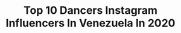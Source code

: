 ---
title: Top 10 Dancers Instagram Influencers In Venezuela In 2020
description: >-
  Find top dancers Instagram influencers in Venezuela in 2020. Most popular hashtags: #venezuela #dancer #dance #love.
platform: Instagram
hits: 17
text_top: Analyze the most popular Instagram profiles on inBeat.
text_bottom: Our database has 17 Instagram influencers like this in Venezuela for you to contact.
profiles:
  - username: "karlitablanco"
    fullname: >-
      𝕂 𝔸 ℝ 𝕃 𝕀 𝕋 𝔸   𝔹 𝕃 𝔸 ℕ ℂ 𝕆 🍀
    bio: >-
      •Lic. Com Social UCV •Mamá de Carlitos •Tv Host 🎥🎬@tves_aldia •Modelo •Me encanta bailar💃🏼 •Pole Dancer💪🏻 •En constante aprendizaje 🤓 ♡♥ ♧♡♥
    location: "Venezuela"
    followers: 7188
    engagement: 775
    commentsToLikes: 0.049123
    id: ck5hdgvvpndck0i11b4afi9zw
    verified: false
    hashtags: "#girl, #armonia, #naturaleza, #dreams"
  - username: "miliorkis"
    fullname: >-
      Chinix 💫
    bio: >-
      Dios Twerk dancer @lasqueensoficial @crazybootyoficial TikTok : Miliorkis 💌 Publi al DM
    location: "Venezuela"
    followers: 17459
    engagement: 330
    commentsToLikes: 0.124729
    id: ckapabinsvfn90i785pr92ma7
    verified: false
    hashtags: "#chinix, #peru, #urban, #love"
  - username: "alesdanzz"
    fullname: >-
      Alesdanz
    bio: >-
      Dancer & Editor - Visual Dancer Tiktok (300k)❗️ 📭Contact: provnzla17@gmail.com 👇🏻❗️Tutoriales y más/ Tutorials and More❗️👇🏻
    location: "Venezuela"
    followers: 27131
    engagement: 1534
    commentsToLikes: 0.021821
    id: ck13ars7grurz0i19b9pkqp0l
    verified: false
    hashtags: "#tiktoktiktok, #canda, #listy, #tiktok"
  - username: "edwinsleo"
    fullname: >-
      Edwins Acosta
    bio: >-
      Professional Dancer and choreographer 🧿 @eys.entertainment
    location: "Venezuela"
    followers: 23940
    engagement: 191
    commentsToLikes: 0.107253
    id: ck134p4e0xijm0i19p8j2c23t
    verified: false
    hashtags: "#dancers, #me, #goodvibes, #openclass"
  - username: "eduarlopezf"
    fullname: >-
      E D U A R   L Ó P E Z   £.
    bio: >-
      Professional #Dancer🔝 /#Model 🇻🇪 El Tiempo de Dios es Perfect 🙏 Bailarin: @melodiaperfect @nakarynk Ccs-Vzla 🇻🇪 MI NUEVO VIDEO: REIK #raptame
    location: "Venezuela"
    followers: 7544
    engagement: 560
    commentsToLikes: 0.111512
    id: ck5zzol4nc4q00i144orhvhie
    verified: false
    hashtags: "#instagood, #venezuela, #dance, #portrait"
  - username: "paolamarin1"
    fullname: >-
      Pαolα Mαrı́n
    bio: >-
      ಧಿ Reina de la Feria de Barquisimeto 2018 ๛ Modelo | Bailarina | Actriz ๛ TV Host @promartv ಇ pm04 †
    location: "Venezuela"
    followers: 8800
    engagement: 820
    commentsToLikes: 0.100156
    id: ck602x3sljsl10i14fxwluf9j
    verified: false
    hashtags: "#fy, #savannanetworks, #journalist, #happiness"
  - username: "alexdanceoficial"
    fullname: >-
      ALEX DANCE 🇨🇴
    bio: >-
      
    location: "Venezuela"
    followers: 62672
    engagement: 777
    commentsToLikes: 0.065965
    id: ck5bua5xthf4b0i11le70z30f
    verified: false
    hashtags: "#afrodance, #champetaurbana, #coreography, #dancers"
  - username: "luismivr"
    fullname: >-
      Luismi vr
    bio: >-
      V E N E Z O L A N O 🇻🇪 🌍 D A N C E R 🙌🏽 Modelo TIK TOK: @luismivrone
    location: "Venezuela"
    followers: 21437
    engagement: 445
    commentsToLikes: 0.042735
    id: ck5zzok3bc4or0i140bzk0dyd
    verified: false
    hashtags: "#labuena, #nacho, #venezolano, #venezuela"
  - username: "billy.doe"
    fullname: >-
      Miguel V. Pomenta
    bio: >-
      - Mobility Coach of @morrocrossfit 💪 - Ed Sheeran - Perfect (cover by @briotheduo) Vídeo Completo 👇👇👇
    location: "Venezuela"
    followers: 2134
    engagement: 1378
    commentsToLikes: 0.056969
    id: ck600tnz1e9110i14nzcrfuja
    verified: false
    hashtags: "#quedateencasa, #venezuela, #crossfit, #ballet"
  - username: "mimiangulo_"
    fullname: >-
      MICHELLE ANGULO
    bio: >-
      📍Ccs, Venezuela •Tv hostess @zona_i - @todoentendenciai •Lcda. Comunicación social •3ra finalista chica HTV 2015 •Modelo - Bailarina - Locutora
    location: "Venezuela"
    followers: 36515
    engagement: 295
    commentsToLikes: 0.085722
    id: ck5zwzvuw72nq0i14afy1hm4h
    verified: false
    hashtags: "#goodnight, #25thbirthday, #momentosjeeka, #chicaideal"
---